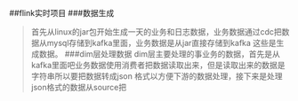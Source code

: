 ##flink实时项目
###数据生成
> 首先从linux的jar包开始生成一天的业务和日志数据，业务数据通过cdc把数据从mysql存储到kafka里面，业务数据是从jar直接存储到kafka
> 这些是生成数据。
###dim层处理数据
> dim层主要处理的事业务的数据，首先是从kafka里面吧业务数据使用消费者把数据读取出来，但是读取出来的数据是字符串所以要把数据转成json
> 格式以方便下游的数据处理，接下来是处理json格式的数据从source把
